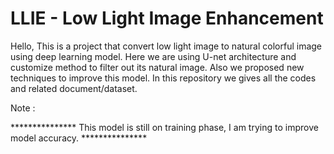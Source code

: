 # LLIE - Low Light Image Enhancement 

Hello, This is a project that convert low light image to natural colorful image using deep learning model. Here we are using U-net architecture and customize method to filter out its natural image. Also we proposed new techniques to improve this model. 
In this repository we gives all the codes and related document/dataset.


Note : 

***************   This model is still on training phase, I am trying to improve model accuracy.  ***************
